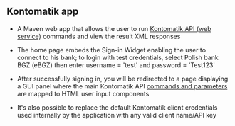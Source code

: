 ## Kontomatik app

- A Maven web app that allows the user to run [Kontomatik API (web service)](http://developer.kontomatik.com/api-doc) commands and view the result XML responses 

- The home page embeds the Sign-in Widget enabling the user to connect to his bank; to login with test credentials, select Polish bank BGZ (eBGZ) then enter username = 'test' and password = 'Test123'

- After successfully signing in, you will be redirected to a page displaying a GUI panel where the main Kontomatik API [commands and parameters](http://developer.kontomatik.com/api-doc/#advanced-api) are mapped to HTML user input components 

- It's also possible to replace the default Kontomatik client credentials used internally by the application with any valid client name/API key
